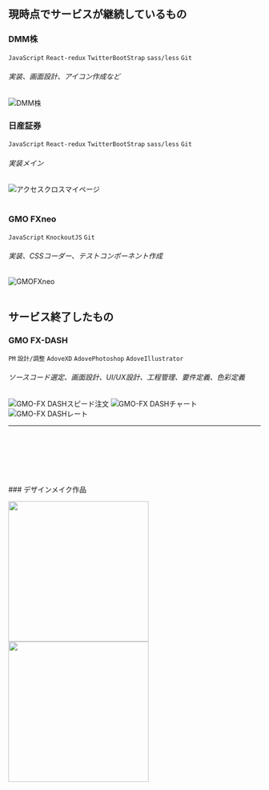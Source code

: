 ## 現時点でサービスが継続しているもの

### DMM株

`JavaScript` `React-redux` `TwitterBootStrap` `sass/less` `Git`

###### 実装、画面設計、アイコン作成など
![DMM株](https://user-images.githubusercontent.com/1941442/71476194-336f7700-2827-11ea-8d03-59e248a42ee1.jpg)
<br>

### 日産証券

`JavaScript` `React-redux` `TwitterBootStrap` `sass/less` `Git`

###### 実装メイン
![アクセスクロスマイページ](https://user-images.githubusercontent.com/1941442/71476339-e5a73e80-2827-11ea-8135-e04c4b114e1d.jpg)
<br>
<br>

### GMO FXneo

`JavaScript` `KnockoutJS` `Git`

###### 実装、CSSコーダー、テストコンポーネント作成

![GMOFXneo](https://user-images.githubusercontent.com/1941442/71476340-e5a73e80-2827-11ea-9fc2-3b5ad8b6b09e.jpg)
<br>
<br>

## サービス終了したもの

### GMO FX-DASH

`PM` `設計/調整` `AdoveXD` `AdovePhotoshop` `AdoveIllustrator`

###### ソースコード選定、画面設計、UI/UX設計、工程管理、要件定義、色彩定義

![GMO-FX DASHスピード注文](https://user-images.githubusercontent.com/1941442/71476292-a547c080-2827-11ea-8e7e-e9341340ada2.jpg)
![GMO-FX DASHチャート](https://user-images.githubusercontent.com/1941442/71476293-a547c080-2827-11ea-9ae2-f9133864f6f4.jpg)
![GMO-FX DASHレート](https://user-images.githubusercontent.com/1941442/71476294-a547c080-2827-11ea-8d7c-c91485871dba.jpg)
<br>
***
<br>
<br>
<br>
<br>
<br>
<br>
### デザインメイク作品

<img src="https://user-images.githubusercontent.com/1941442/71611394-c4ee3880-2bdb-11ea-9ab9-41ea432b2770.jpg" width="280px"> <img src="https://user-images.githubusercontent.com/1941442/71611395-c586cf00-2bdb-11ea-8981-c7151406ef68.jpg" width="280px">
